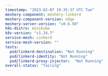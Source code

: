 ```yaml
---
timestamp: "2023-02-07 19:35:37 UTC Tue"
meshery-component: meshery-linkerd
meshery-component-version: edge
meshery-server-version: "v0.6.50"
k8s-distro: minikube
k8s-version: "v1.24.7"
service-mesh: Linkerd
service-mesh-version: ""
tests:
  pod/linkerd-destination: "Not Running"
  pod/linkerd-identity: "Not Running"
  pod/linkerd-proxy-injector:  "Not Running"
overall-status: "failing"
---
```

